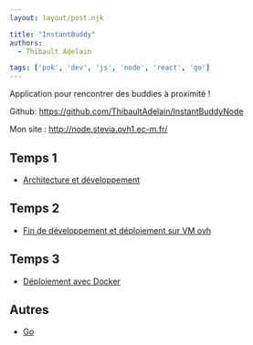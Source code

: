 ```yaml
---
layout: layout/post.njk

title: "InstantBuddy"
authors:
  - Thibault Adelain

tags: ['pok', 'dev', 'js', 'node', 'react', 'go']
---
```


<!-- début résumé -->

Application pour rencontrer des buddies à proximité !

<!-- fin résumé -->

Github: <https://github.com/ThibaultAdelain/InstantBuddyNode>

Mon site : <http://node.stevia.ovh1.ec-m.fr/>

## Temps 1

- [Architecture et développement](temps1)

## Temps 2

- [Fin de développement et déploiement sur VM ovh](temps2)

## Temps 3

- [Déploiement avec Docker](temps3)

## Autres

- [Go](Go)
